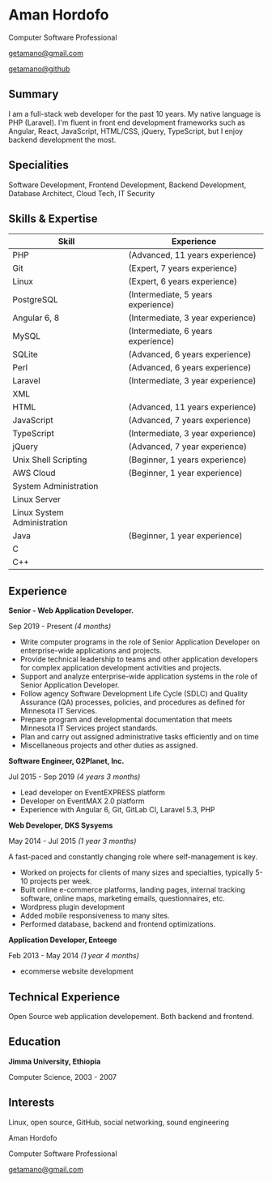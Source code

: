 Aman Hordofo
============

Computer Software Professional

getamano@gmail.com

[getamano@github](https://github.com/getamano)

Summary
-------

I am a full-stack web developer for the past 10 years. My native language is PHP (Laravel). I'm fluent in front end development frameworks such as Angular, React, JavaScript, HTML/CSS, jQuery, TypeScript, but I enjoy backend development the most.

Specialities
------------

Software Development, Frontend Development, Backend Development, Database Architect, Cloud Tech, IT Security

Skills & Expertise
------------------

| Skill                           | Experience
| ------------------------------- | ----------------------------------
| PHP                             | (Advanced, 11 years experience)
| Git                             | (Expert, 7 years experience)
| Linux                           | (Expert, 6 years experience)
| PostgreSQL                      | (Intermediate, 5 years experience)
| Angular 6, 8                    | (Intermediate, 3 year experience)
| MySQL                           | (Intermediate, 6 years experience)
| SQLite                          | (Advanced, 6 years experience)
| Perl                            | (Advanced, 6 years experience)
| Laravel                         | (Intermediate, 3 year experience)
| XML                             |
| HTML                            | (Advanced, 11 years experience)
| JavaScript                      | (Advanced, 7 years experience)
| TypeScript                      | (Intermediate, 3 year experience)
| jQuery                          | (Advanced, 7 year experience)
| Unix Shell Scripting            | (Beginner, 1 years experience)
| AWS Cloud                       | (Beginner, 1 year experience)
| System Administration           |
| Linux Server                    |
| Linux System Administration     |
| Java                            | (Beginner, 1 year experience)
| C
| C++

Experience
----------

**Senior - Web Application Developer.**

Sep 2019 - Present *(4 months)*

- Write computer programs in the role of Senior Application Developer on enterprise-wide applications and projects.
- Provide technical leadership to teams and other application developers for complex application development activities and projects.
- Support and analyze enterprise-wide application systems in the role of Senior Application Developer.
- Follow agency Software Development Life Cycle (SDLC) and Quality Assurance (QA) processes, policies, and procedures as defined for Minnesota IT Services.
- Prepare program and developmental documentation that meets Minnesota IT Services project standards.
- Plan and carry out assigned administrative tasks efficiently and on time
- Miscellaneous projects and other duties as assigned.

**Software Engineer, G2Planet, Inc.**

Jul 2015 - Sep 2019 *(4 years 3 months)*

- Lead developer on EventEXPRESS platform
- Developer on EventMAX 2.0 platform
- Experience with Angular 6, Git, GitLab CI, Laravel 5.3, PHP

**Web Developer, DKS Sysyems**

May 2014 - Jul 2015 *(1 year 3 months)*

 A fast-paced and constantly changing role where self-management is key.
- Worked on projects for clients of many sizes and specialties, typically 5-10 projects per week.
- Built online e-commerce platforms, landing pages, internal tracking software, online maps, marketing emails, questionnaires, etc.
- Wordpress plugin development
- Added mobile responsiveness to many sites.
- Performed database, backend and frontend optimizations.

**Application Developer, Enteege**

Feb 2013 - May 2014 *(1 year 4 months)*

- ecommerse website development 


Technical Experience
--------------------

Open Source web application developement. Both backend and frontend. 


Education
---------

**Jimma University, Ethiopia**

Computer Science, 2003 - 2007

Interests
---------

Linux, open source, GitHub, social networking, sound engineering


Aman Hordofo

Computer Software Professional

getamano@gmail.com
